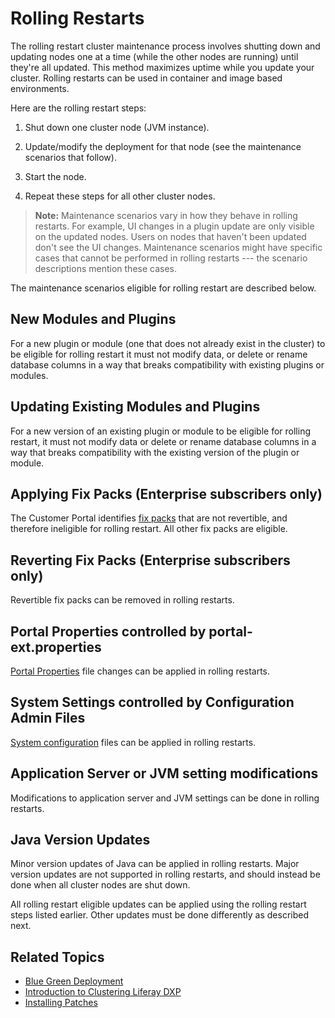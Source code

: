 # Rolling Restarts

The rolling restart cluster maintenance process involves shutting down and updating nodes one at a time (while the other nodes are running) until they're all updated. This method maximizes uptime while you update your cluster. Rolling restarts can be used in container and image based environments.

Here are the rolling restart steps:

1. Shut down one cluster node (JVM instance).

2. Update/modify the deployment for that node (see the maintenance scenarios that follow).

3. Start the node.

4. Repeat these steps for all other cluster nodes.

> **Note:** Maintenance scenarios vary in how they behave in rolling restarts. For example, UI changes in a plugin update are only visible on the updated nodes. Users on nodes that haven't been updated don't see the UI changes. Maintenance scenarios might have specific cases that cannot be performed in rolling restarts --- the scenario descriptions mention these cases.

The maintenance scenarios eligible for rolling restart are described below.

## New Modules and Plugins

For a new plugin or module (one that does not already exist in the cluster) to be eligible for rolling restart it must not modify data, or delete or rename database columns in a way that breaks compatibility with existing plugins or modules.

## Updating Existing Modules and Plugins

For a new version of an existing plugin or module to be eligible for rolling restart, it must not modify data or delete or rename database columns in a way that breaks compatibility with the existing version of the plugin or module.

## Applying Fix Packs (Enterprise subscribers only)

The Customer Portal identifies [fix packs](../maintaining-a-liferay-dxp-installation/01-installing-patches.md) that are not revertible, and therefore ineligible for rolling restart. All other fix packs are eligible.

## Reverting Fix Packs (Enterprise subscribers only)

Revertible fix packs can be removed in rolling restarts.

## Portal Properties controlled by portal-ext.properties

[Portal Properties](../../reference/portal-properties.md) file changes can be applied in rolling restarts.

## System Settings controlled by Configuration Admin Files

[System configuration](../../reference/system-properties.md) files can be applied in rolling restarts.

## Application Server or JVM setting modifications

Modifications to application server and JVM settings can be done in rolling restarts.

## Java Version Updates

Minor version updates of Java can be applied in rolling restarts. Major version updates are not supported in rolling restarts, and should instead be done when all cluster nodes are shut down.

All rolling restart eligible updates can be applied using the rolling restart steps listed earlier. Other updates must be done differently as described next.

## Related Topics

* [Blue Green Deployment](./03-blue-green-deployments.md)
* [Introduction to Clustering Liferay DXP](../../setting-up-liferay-dxp/configuring-clustering-for-high-availability/01-introduction-to-clustering-liferay-dxp.md)
* [Installing Patches](../maintaining-a-liferay-dxp-installation/01-installing-patches.md)
